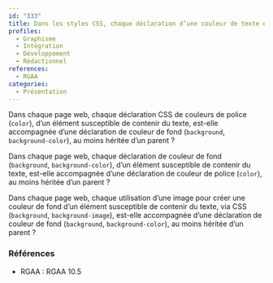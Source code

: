 ```yaml
---
id: "333"
title: Dans les styles CSS, chaque déclaration d’une couleur de texte est accompagnée d’une déclaration de couleur de fond, au moins héritée.
profiles:
  - Graphisme
  - Intégration
  - Développement
  - Rédactionnel
references:
  - RGAA
categories:
  - Présentation
---
```


Dans chaque page web, chaque déclaration CSS de couleurs de police (`color`), d’un élément susceptible de contenir du texte, est-elle accompagnée d’une déclaration de couleur de fond (`background`, `background-color`), au moins héritée d’un parent ?

Dans chaque page web, chaque déclaration de couleur de fond (`background`, `background-color`), d’un élément susceptible de contenir du texte, est-elle accompagnée d’une déclaration de couleur de police (`color`), au moins héritée d’un parent ?

Dans chaque page web, chaque utilisation d’une image pour créer une couleur de fond d’un élément susceptible de contenir du texte, via CSS (`background`, `background-image`), est-elle accompagnée d’une déclaration de couleur de fond (`background`, `background-color`), au moins héritée d’un parent ?

### Références

*   RGAA : RGAA 10.5

